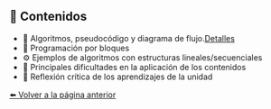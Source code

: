 ## 📖 **Contenidos**

- 🧠 Algoritmos, pseudocódigo y diagrama de flujo.[Detalles](Pseudocódigo.md)
- 🧩 Programación por bloques  
- ⚙️ Ejemplos de algoritmos con estructuras lineales/secuenciales  
- 🚧 Principales dificultades en la aplicación de los contenidos  
- 💭 Reflexión crítica de los aprendizajes de la unidad  

[⬅️ Volver a la página anterior](Unidad1.md)
